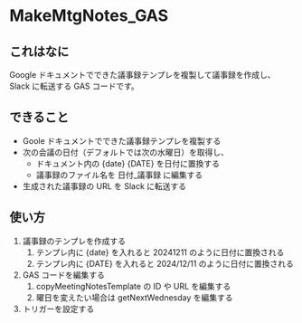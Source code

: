 # MakeMtgNotes_GAS

## これはなに

Google ドキュメントでできた議事録テンプレを複製して議事録を作成し、Slack に転送する GAS コードです。

## できること

* Goole ドキュメントでできた議事録テンプレを複製する
* 次の会議の日付（デフォルトでは次の水曜日）を取得し、
  * ドキュメント内の {date} {DATE} を日付に置換する
  * 議事録のファイル名を 日付_議事録 に編集する
* 生成された議事録の URL を Slack に転送する

## 使い方

1. 議事録のテンプレを作成する
   1. テンプレ内に {date} を入れると 20241211 のように日付に置換される
   2. テンプレ内に {DATE} を入れると 2024/12/11 のように日付に置換される
2. GAS コードを編集する
   1. copyMeetingNotesTemplate の ID や URL を編集する
   2. 曜日を変えたい場合は getNextWednesday を編集する
3. トリガーを設定する
